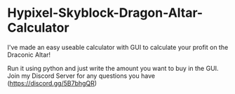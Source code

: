 # Hypixel-Skyblock-Dragon-Altar-Calculator
I've made an easy useable calculator with GUI to calculate your profit on the Draconic Altar!

Run it using python and just write the amount you want to buy in the GUI. Join my Discord Server for any questions you have (https://discord.gg/5B7bhgQR)
